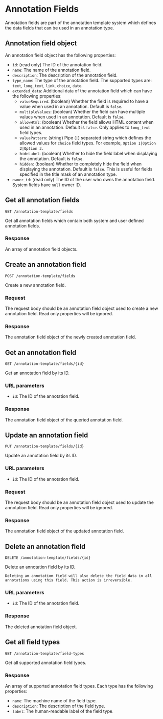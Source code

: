 # Annotation Fields

Annotation fields are part of the annotation template system which defines the data fields that can be used in an 
annotation type.

## Annotation field object

An annotation field object has the following properties:

- `id`: (read only) The ID of the annotation field.
- `name`: The name of the annotation field.
- `description`: The description of the annotation field.
- `type_name`: The type of the annotation field. The supported types are: `text`, `long_text`, `link`, `choice`, `date`.
- `extended_data`: Additional data of the annotation field which can have the following properties:
  - `valueRequired`: (boolean) Whether the field is required to have a value when used in an annotation. Default is `false`.
  - `multipleValues`: (boolean) Whether the field can have multiple values when used in an annotation. Default is `false`.
  - `allowHtml`: (boolean) Whether the field allows HTML content when used in an annotation. Default is `false`. Only 
  applies to `long_text` field types.
  - `valuePattern`: (string) Pipe (`|`) separated string which defines the allowed values for `choice` field types. For example,
  `Option 1|Option 2|Option 3`.
  - `hideLabel`: (boolean) Whether to hide the field label when displaying the annotation. Default is `false`.
  - `hidden`: (boolean) Whether to completely hide the field when displaying the annotation. Default is `false`. This is useful
  for fields specified in the title mask of an annotation type.
- `owner_id`: (read only) The ID of the user who owns the annotation field. System fields have `null` owner ID.

## Get all annotation fields

```
GET /annotation-template/fields
```

Get all annotation fields which contain both system and user defined annotation fields.

### Response

An array of annotation field objects.

## Create an annotation field

```
POST /annotation-template/fields
```

Create a new annotation field.

### Request

The request body should be an annotation field object used to create a new annotation field. Read only properties will be ignored.

### Response

The annotation field object of the newly created annotation field.

## Get an annotation field

```
GET /annotation-template/fields/{id}
```

Get an annotation field by its ID.

### URL parameters

- `id`: The ID of the annotation field.

### Response

The annotation field object of the queried annotation field.

## Update an annotation field

```
PUT /annotation-template/fields/{id}
```

Update an annotation field by its ID.

### URL parameters

- `id`: The ID of the annotation field.

### Request

The request body should be an annotation field object used to update the annotation field. Read only properties will be ignored.

### Response

The annotation field object of the updated annotation field.

## Delete an annotation field

```
DELETE /annotation-template/fields/{id}
```

Delete an annotation field by its ID.

```{warning}
Deleting an annotation field will also delete the field data in all annotations using this field. This action is irreversible.
```

### URL parameters

- `id`: The ID of the annotation field.

### Response

The deleted annotation field object.

## Get all field types

```
GET /annotation-template/field-types
```

Get all supported annotation field types.

### Response

An array of supported annotation field types. Each type has the following properties:

- `name`: The machine name of the field type.
- `description`: The description of the field type.
- `label`: The human-readable label of the field type.
